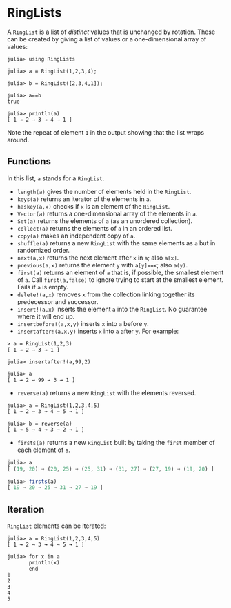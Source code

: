 # RingLists



A `RingList` is a list of *distinct* values that is
unchanged by rotation. These can be created by giving a list of values
or a one-dimensional array of values:
```
julia> using RingLists

julia> a = RingList(1,2,3,4);

julia> b = RingList([2,3,4,1]);

julia> a==b
true

julia> println(a)
[ 1 → 2 → 3 → 4 → 1 ]
```
Note the repeat of element `1` in the output showing that the list wraps around.

## Functions

In this list, `a` stands for a `RingList`.

* `length(a)` gives the number of elements held in the `RingList`.
* `keys(a)` returns an iterator of the elements in `a`.
* `haskey(a,x)` checks if `x` is an element of the `RingList`.
* `Vector(a)` returns a one-dimensional array of the elements in `a`.
* `Set(a)` returns the elements of `a` (as an unordered collection).
* `collect(a)` returns the elements of `a` in an ordered list. 
* `copy(a)` makes an independent copy of `a`.
* `shuffle(a)` returns a new `RingList` with the same elements as `a` but in randomized order.
* `next(a,x)` returns the next element after `x` in `a`; also `a[x]`.
* `previous(a,x)` returns the element `y` with `a[y]==x`; also `a(y)`.
* `first(a)` returns an element of `a` that is, if possible, the smallest element of `a`. Call `first(a,false)` to ignore trying to start at the smallest element. Fails if `a` is empty.
* `delete!(a,x)` removes `x` from the collection linking together its predecessor and successor.
* `insert!(a,x)` inserts the element `a` into the `RingList`. No guarantee where it will end up.
* `insertbefore!(a,x,y)` inserts `x` into `a` before `y`.
* `insertafter!(a,x,y)` inserts `x` into `a` after `y`. For example:

```
> a = RingList(1,2,3)
[ 1 → 2 → 3 → 1 ]

julia> insertafter!(a,99,2)

julia> a
[ 1 → 2 → 99 → 3 → 1 ]
```

* `reverse(a)` returns a new `RingList` with the elements reversed.

```
julia> a = RingList(1,2,3,4,5)
[ 1 → 2 → 3 → 4 → 5 → 1 ]

julia> b = reverse(a)
[ 1 → 5 → 4 → 3 → 2 → 1 ]
```

* `firsts(a)` returns a new `RingList` built by taking the `first` member 
of each element of `a`.
```julia
julia> a
[ (19, 20) → (20, 25) → (25, 31) → (31, 27) → (27, 19) → (19, 20) ]

julia> firsts(a)
[ 19 → 20 → 25 → 31 → 27 → 19 ]
```

## Iteration

`RingList` elements can be iterated:
```
julia> a = RingList(1,2,3,4,5)
[ 1 → 2 → 3 → 4 → 5 → 1 ]

julia> for x in a
       println(x)
       end
1
2
3
4
5
```

